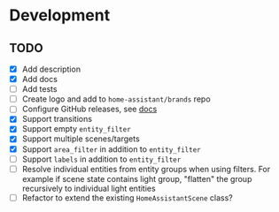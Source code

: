# Development

## TODO

- [x] Add description
- [x] Add docs
- [ ] Add tests
- [ ] Create logo and add to `home-assistant/brands` repo
- [ ] Configure GitHub releases, see [docs](https://www.hacs.xyz/docs/publish/integration/#github-releases-optional)
- [x] Support transitions
- [x] Support empty `entity_filter`
- [x] Support multiple scenes/targets
- [x] Support `area_filter` in addition to `entity_filter`
- [ ] Support `labels` in addition to `entity_filter`
- [ ] Resolve individual entities from entity groups when using filters. For example if scene state contains light group, "flatten" the group recursively to individual light entities
- [ ] Refactor to extend the existing `HomeAssistantScene` class?
